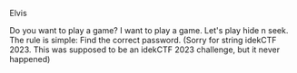 Elvis

Do you want to play a game? I want to play a game. Let's play hide n seek. The rule is simple: Find the correct password. (Sorry for string idekCTF 2023. This was supposed to be an idekCTF 2023 challenge, but it never happened)

